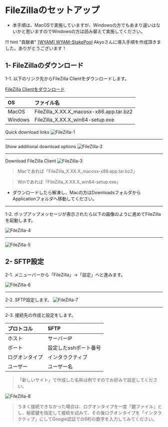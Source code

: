 # FileZillaのセットアップ

- 本手順は、MacOSで実施していますが、Windowsの方でもあまり違いはないかと思いますのでWindowsの方は読み替えて実施してください。


!!! hint "貢献者"
    [[WYAM] WYAM-StakePool](https://adapools.org/pool/940d6893606290dc6b7705a8aa56a857793a8ae0a3906d4e2afd2119) Akyoさんに導入手順を作成頂きました。ありがとうございます！

## 1- FileZillaのダウンロード

1-1. 以下のリンク先からFileZilla Clientをダウンロードします。

[FileZilla Clientをダウンロード](https://filezilla-project.org/)

| OS | ファイル名 |
:---|:---
| MacOS | FileZilla_X.XX.X_macosx-x86.app.tar.bz2 |
| Windows | FileZilla_X.XX.X_win64-setup.exe |

Quick download links
![FileZilla-1](https://user-images.githubusercontent.com/80967103/167054304-2be2102e-fa65-49fb-a0e8-c4b9cfafee58.png)

---

Show additional download options
![FileZilla-2](https://user-images.githubusercontent.com/80967103/167054657-d3a0e819-babc-4268-a2cf-ac89bbbb396a.png)

---

Download FileZilla Client
![FileZilla-3](https://user-images.githubusercontent.com/80967103/167055110-ffb6d7f4-b558-4f0e-8358-8640bdfb5002.png)
> Macであれば「FileZilla_X.XX.X_macosx-x86.app.tar.bz2」

> Winであれば「FileZilla_X.XX.X_win64-setup.exe」
- ダウンロードしたら解凍し、Macの方はDownloadsフォルダからApplicationフォルダへ移動してください。

---

1-2. ポップアップメッセージが表示されたら以下の画像のように進めてFileZillaを起動します。

![FileZilla-4](https://user-images.githubusercontent.com/80967103/167059324-6e8b3a81-7e27-4649-97d5-23effe9be3d1.png)

---
![FileZilla-5](https://user-images.githubusercontent.com/80967103/167056869-3a42a555-9f4f-425c-acaf-74bee800f950.png)

## 2- SFTP設定

2-1. メニューバーから「FileZilla」→「設定」へと進みます。

![FileZilla-6](https://user-images.githubusercontent.com/80967103/167063614-9391fe44-f539-4e99-8f00-a1e60449a3e6.png)

---

2-2. SFTP設定します。
![FileZilla-7](https://user-images.githubusercontent.com/80967103/167064529-afa0cd78-f1a9-438a-92ac-4f9ef9a29853.png)

---

2-3. 接続先の作成と設定をします。


| プロトコル | SFTP |
:---|:---
| ホスト | サーバーIP |
| ポート | 設定したsshポート番号 |
| ログオンタイプ | インタラクティブ |
| ユーザー | ユーザー名 |

> 「新しいサイト」で作成した名称は例ですのでお好みで設定してください。

![FileZilla-8](https://user-images.githubusercontent.com/80967103/167065561-4cb28293-6f1b-4019-9d93-47e967d5b1bc.png)

> うまく接続できなかった場合は、ログオンタイプを一度「鍵ファイル」とし、秘密鍵を指定して接続を試みて、その後ログオンタイプを「インタラクティブ」にしてGoogle認証での6桁の数字を入力してみてください。